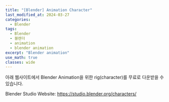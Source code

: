 ```yaml
---
title: "[Blender] Animation Character"
last_modified_at: 2024-03-27
categories:
  - Blender
tags:
  - Blender
  - 블렌더
  - animation
  - blender animation
excerpt: "Blender animation"
use_math: true
classes: wide
---
```


아래 웹사이트에서 Blender Animation을 위한 rig(character)를 무료로 다운받을 수 있습니다.

Blender Studio Website: https://studio.blender.org/characters/
